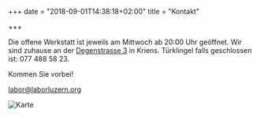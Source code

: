 +++
date = "2018-09-01T14:38:18+02:00"
title = "Kontakt"

+++

Die offene Werkstatt ist jeweils am Mittwoch ab 20:00 Uhr geöffnet. Wir sind zuhause an der [Degenstrasse 3](https://www.openstreetmap.org/?mlat=47.03598&mlon=8.27985#map=18/47.03598/8.27985) in Kriens. Türklingel falls geschlossen ist: 077 488 58 23.

Kommen Sie vorbei!

labor@laborluzern.org

![Karte](/img/about/labor-teiggi-kriens.jpg)
